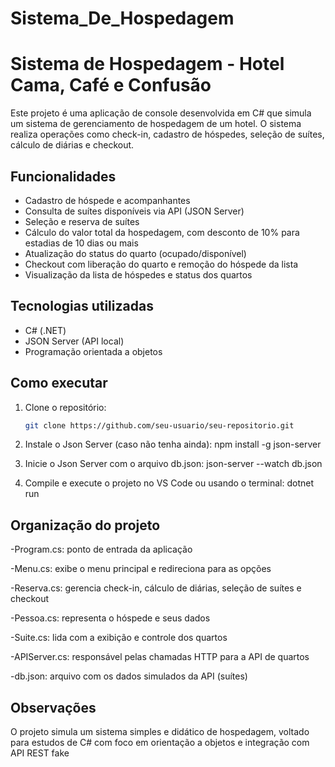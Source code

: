 # Sistema_De_Hospedagem
# Sistema de Hospedagem - Hotel Cama, Café e Confusão

Este projeto é uma aplicação de console desenvolvida em C# que simula um sistema de gerenciamento de hospedagem de um hotel. O sistema realiza operações como check-in, cadastro de hóspedes, seleção de suítes, cálculo de diárias e checkout.

## Funcionalidades

- Cadastro de hóspede e acompanhantes
- Consulta de suítes disponíveis via API (JSON Server)
- Seleção e reserva de suítes
- Cálculo do valor total da hospedagem, com desconto de 10% para estadias de 10 dias ou mais
- Atualização do status do quarto (ocupado/disponível)
- Checkout com liberação do quarto e remoção do hóspede da lista
- Visualização da lista de hóspedes e status dos quartos

## Tecnologias utilizadas

- C# (.NET)
- JSON Server (API local)
- Programação orientada a objetos

## Como executar

1. Clone o repositório:
   ```bash
   git clone https://github.com/seu-usuario/seu-repositorio.git

2. Instale o Json Server (caso não tenha ainda):
   npm install -g json-server
   
3. Inicie o Json Server com o arquivo db.json:
   json-server --watch db.json

4. Compile e execute o projeto no VS Code ou usando o terminal:
   dotnet run

## Organização do projeto

-Program.cs: ponto de entrada da aplicação

-Menu.cs: exibe o menu principal e redireciona para as opções

-Reserva.cs: gerencia check-in, cálculo de diárias, seleção de suítes e checkout

-Pessoa.cs: representa o hóspede e seus dados

-Suite.cs: lida com a exibição e controle dos quartos

-APIServer.cs: responsável pelas chamadas HTTP para a API de quartos

-db.json: arquivo com os dados simulados da API (suítes)

## Observações
O projeto simula um sistema simples e didático de hospedagem, voltado para estudos de C# com foco em orientação a objetos e integração com API REST fake


